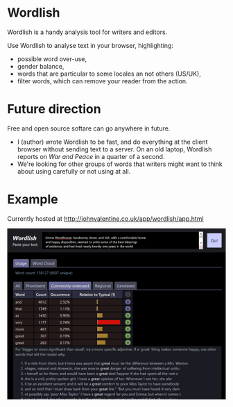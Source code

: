 # Wordlish
Wordlish is a handy analysis tool for writers and editors.

Use Wordlish to analyse text in your browser, highlighting:
* possible word over-use,
* gender balance,
* words that are particular to some locales an not others (US/UK),
* filter words, which can remove your reader from the action.

# Future direction

Free and open source softare can go anywhere in future.
- I (author) wrote Wordlish to be fast, and do everything at the client browser without sending text to a server. On an old laptop, Wordlish reports on _War and Peace_ in a quarter of a second.
- We're looking for other groups of words that writers might want to think about using carefully or not using at all.

# Example

Currently hosted at http://johnvalentine.co.uk/app/wordlish/app.html

![screenshot of Wordlish](wordlish-example1.png)
